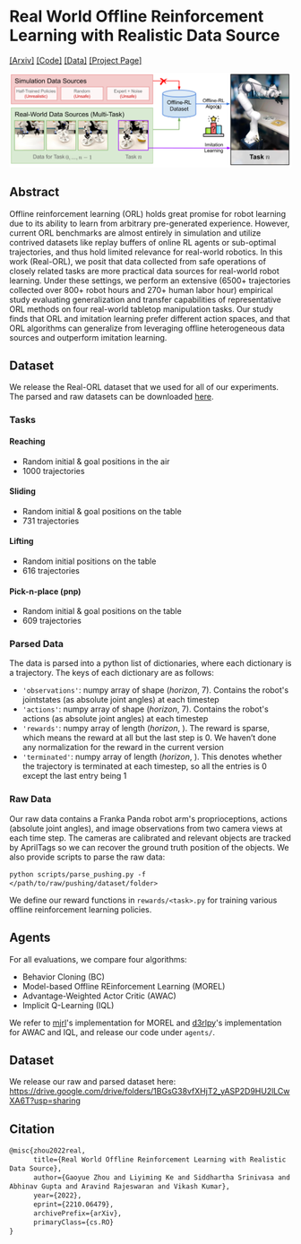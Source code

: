 # Real World Offline Reinforcement Learning with Realistic Data Source

[[Arxiv]](https://arxiv.org/abs/2210.06479) [[Code]](https://github.com/gaoyuezhou/real_orl) [[Data]](https://drive.google.com/drive/folders/1BGsG38vfXHjT2_yASP2D9HU2lLCwXA6T?usp=sharing) [[Project Page]](https://sites.google.com/view/real-orl)


![teaser_figure](media/real-orl-v2.0.png)

## Abstract
Offline reinforcement learning (ORL) holds great promise for robot learning due to its ability to learn from arbitrary pre-generated experience. However, current ORL benchmarks are almost entirely in simulation and utilize contrived datasets like replay buffers of online RL agents or sub-optimal trajectories, and thus hold limited relevance for real-world robotics. In this work (Real-ORL), we posit that data collected from safe operations of closely related tasks are more practical data sources for real-world robot learning. Under these settings, we perform an extensive (6500+ trajectories collected over 800+ robot hours and 270+ human labor hour) empirical study evaluating generalization and transfer capabilities of representative ORL methods on four real-world tabletop manipulation tasks. Our study finds that ORL and imitation learning prefer different action spaces, and that ORL algorithms can generalize from leveraging offline heterogeneous data sources and outperform imitation learning. 

## Dataset

We release the Real-ORL dataset that we used for all of our experiments. The parsed and raw datasets can be downloaded [here](https://drive.google.com/file/d/1txHP1xxNpQUK8AunTAzxk3V6-gmNpQcj/view?usp=sharing).

### Tasks

#### Reaching
- Random initial &  goal positions in the air
- 1000 trajectories
#### Sliding
- Random initial & goal positions on the table
- 731 trajectories
#### Lifting
- Random initial positions on the table
- 616 trajectories
#### Pick-n-place (pnp)
- Random initial & goal positions on the table
- 609 trajectories

### Parsed Data
The data is parsed into a python list of dictionaries, where each dictionary is a trajectory. The keys of each dictionary are as follows:
- `'observations'`: numpy array of shape (*horizon*, 7). Contains the robot's jointstates (as absolute joint angles) at each timestep
- `'actions'`: numpy array of shape (*horizon*, 7). Contains the robot's actions (as absolute joint angles) at each timestep
- `'rewards'`: numpy array of length (*horizon*, ). The reward is sparse, which means the reward at all but the last step is 0. We haven’t done any normalization for the reward in the current version
- `'terminated'`: numpy array of length (*horizon*, ). This denotes whether the trajectory is terminated at each timestep, so all the entries is 0 except the last entry being 1

### Raw Data
Our raw data contains a Franka Panda robot arm's proprioceptions, actions (absolute joint angles), and image observations from two camera views at each time step. The cameras are calibrated and relevant objects are tracked by AprilTags so we can recover the ground truth position of the objects. We also provide scripts to parse the raw data:
```
python scripts/parse_pushing.py -f </path/to/raw/pushing/dataset/folder> 
```
We define our reward functions in `rewards/<task>.py` for training various offline reinforcement learning policies. 

## Agents

For all evaluations, we compare four algorithms: 
- Behavior Cloning (BC)
- Model-based Offline REinforcement Learning (MOREL) 
- Advantage-Weighted Actor Critic (AWAC)
- Implicit Q-Learning (IQL) 

We refer to [mjrl](https://github.com/aravindr93/mjrl)'s implementation for MOREL and [d3rlpy](https://github.com/takuseno/d3rlpy)'s implementation for AWAC and IQL, and release our code under `agents/`.

## Dataset
We release our raw and parsed dataset here: 
https://drive.google.com/drive/folders/1BGsG38vfXHjT2_yASP2D9HU2lLCwXA6T?usp=sharing

## Citation

```
@misc{zhou2022real,
      title={Real World Offline Reinforcement Learning with Realistic Data Source}, 
      author={Gaoyue Zhou and Liyiming Ke and Siddhartha Srinivasa and Abhinav Gupta and Aravind Rajeswaran and Vikash Kumar},
      year={2022},
      eprint={2210.06479},
      archivePrefix={arXiv},
      primaryClass={cs.RO}
}
```
